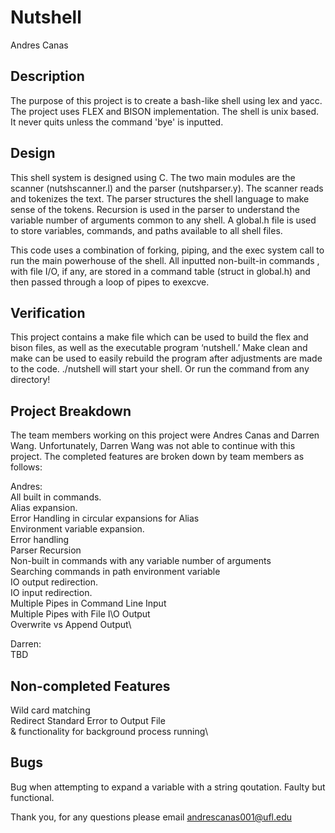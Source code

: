 # Nutshell
Andres Canas

## Description
The purpose of this project is to create a bash-like shell using lex and yacc. The project uses FLEX and BISON implementation. The shell is unix based. It never quits unless the command 'bye' is inputted. 


## Design	
This shell system is designed using C. The two main modules are the scanner (nutshscanner.l) and the parser (nutshparser.y). The scanner reads and tokenizes the text. The parser structures the shell language to make sense of the tokens. Recursion is used in the parser to understand the variable number of arguments common to any shell. A global.h file is used to store variables, commands, and paths available to all shell files.

This code uses a combination of forking, piping, and the exec system call to run the main powerhouse of the shell. All inputted non-built-in commands , with file I/O, if any, are stored in a command table (struct in global.h) and then passed through a loop of pipes to exexcve.


## Verification
This project contains a make file which can be used to build the flex and bison files, as well as the executable program ‘nutshell.’ Make clean and make can be used to easily rebuild the program after adjustments are made to the code. ./nutshell will start your shell. Or run the command from any directory!


## Project Breakdown
The team members working on this project were Andres Canas and Darren Wang. Unfortunately, Darren Wang was not able to continue with this project. The completed features are broken down by team members as follows:

Andres:  
All built in commands.  
Alias expansion.\
Error Handling in circular expansions for Alias\
Environment variable expansion.\
Error handling\
Parser Recursion\
Non-built in commands with any variable number of arguments\
Searching commands in path environment variable\
IO output redirection.\
IO input redirection.\
Multiple Pipes in Command Line Input\
Multiple Pipes with File I\O Output\
Overwrite vs Append Output\

Darren:\
TBD


## Non-completed Features 
Wild card matching\
Redirect Standard Error to Output File\
& functionality for background process running\



## Bugs
Bug when attempting to expand a variable with a string qoutation. Faulty but functional.



Thank you, for any questions please email andrescanas001@ufl.edu

